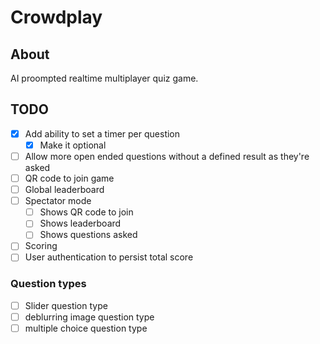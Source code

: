 # Crowdplay

## About

AI proompted realtime multiplayer quiz game.

## TODO

- [x] Add ability to set a timer per question
  - [x] Make it optional
- [ ] Allow more open ended questions without a defined result as they're asked
- [ ] QR code to join game
- [ ] Global leaderboard
- [ ] Spectator mode
  - [ ] Shows QR code to join
  - [ ] Shows leaderboard
  - [ ] Shows questions asked
- [ ] Scoring
- [ ] User authentication to persist total score

### Question types

- [ ] Slider question type
- [ ] deblurring image question type
- [ ] multiple choice question type
